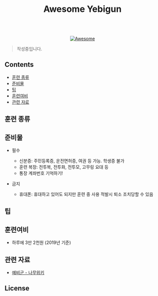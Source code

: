 <div align="center">
<!--   <img src="media/logo.jpg" alt="Awesome Yebigun" width="500"> -->
  <h1>Awesome Yebigun</h1>
  <br>
  <br>
  <br>
  <a href="https://awesome.re">
    <img src="https://awesome.re/badge-flat2.svg" alt="Awesome">
  </a>
</div>

> 작성중입니다.

## Contents

* [훈련 종류](#훈련-종류)
* [준비물](#준비물)
* [팁](#팁)
* [훈련여비](#훈련여비)
* [관련 자료](#관련-자료)

## 훈련 종류

## 준비물

* 필수
  * 신분증: 주민등록증, 운전면허증, 여권 등 가능. 학생증 불가
  * 훈련 복장: 전투복, 전투화, 전투모, 고무링 요대 등
  * 통장 계좌번호 기억하기!

* 금지
  * 휴대폰: 휴대하고 있어도 되지만 훈련 중 사용 적발시 퇴소 조치당할 수 있음

## 팁

## 훈련여비

* 하루에 3만 2천원 (2019년 기준)

## 관련 자료

* [예비군 - 나무위키](https://namu.wiki/w/%EC%98%88%EB%B9%84%EA%B5%B0)

## License
